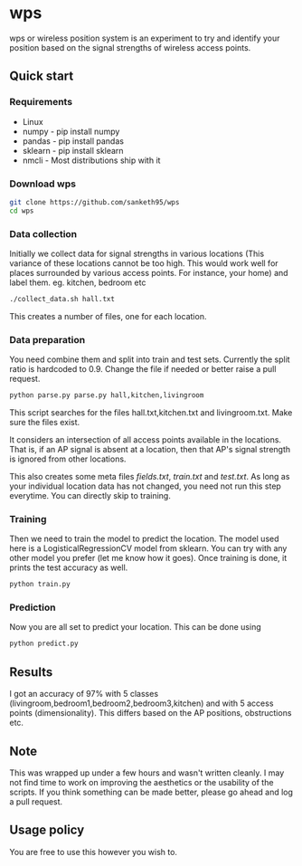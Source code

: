 # wps

wps or wireless position system is an experiment to try and identify your
position based on the signal strengths of wireless access points.

## Quick start

### Requirements
* Linux
* numpy - pip install numpy
* pandas - pip install pandas
* sklearn - pip install sklearn
* nmcli - Most distributions ship with it

### Download wps
```sh
git clone https://github.com/sanketh95/wps
cd wps
```

### Data collection

Initially we collect data for signal strengths in various locations (This variance of these locations cannot be too high.
This would work well for places surrounded by various access points. For instance, your home) and label them. eg. kitchen, bedroom etc

```sh
./collect_data.sh hall.txt
```

This creates a number of files, one for each location. 

### Data preparation
You need combine them and split into train and test sets.
Currently the split ratio is hardcoded to 0.9. Change the file if needed or better raise a pull request.

```sh
python parse.py parse.py hall,kitchen,livingroom
```

This script searches for the files hall.txt,kitchen.txt and livingroom.txt. Make sure the files exist.

It considers an intersection of all access points available in the locations.
That is, if an AP signal is absent at a location, then that AP's signal strength is ignored from other locations.

This also creates some meta files *fields.txt*, *train.txt* and *test.txt*.
As long as your individual location data has not changed, you need not run this step everytime. You can directly skip
to training. 

### Training

Then we need to train the model to predict the location. The model used here is a LogisticalRegressionCV model from sklearn.
You can try with any other model you prefer (let me know how it goes). Once training is done, it prints the test accuracy
as well.

```sh
python train.py
```

### Prediction

Now you are all set to predict your location. This can be done using

```sh
python predict.py
```

## Results

I got an accuracy of 97% with 5 classes (livingroom,bedroom1,bedroom2,bedroom3,kitchen) and with 5 access points (dimensionality).
This differs based on the AP positions, obstructions etc. 

## Note

This was wrapped up under a few hours and wasn't written cleanly. I may not find time to work on improving
the aesthetics or the usability of the scripts. If you think something can be made better, please go ahead and
log a pull request.

## Usage policy

You are free to use this however you wish to.


